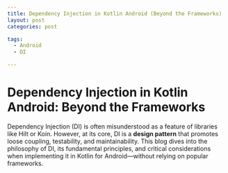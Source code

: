 ```yaml
---
title: Dependency Injection in Kotlin Android (Beyond the Frameworks)
layout: post
categories: post

tags:
  - Android
  - DI

---
```


# Dependency Injection in Kotlin Android: Beyond the Frameworks
Dependency Injection (DI) is often misunderstood as a feature of libraries like Hilt or Koin. However, at its core, DI is a **design pattern** that promotes loose coupling, testability, and maintainability. This blog dives into the philosophy of DI, its fundamental principles, and critical considerations when implementing it in Kotlin for Android—without relying on popular frameworks.